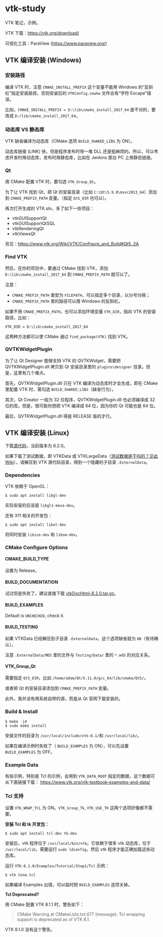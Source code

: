 # vtk-study

VTK 笔记，示例。

VTK 下载：https://vtk.org/download/

可视化工具：ParaView (https://www.paraview.org/)

## VTK 编译安装 (Windows)

### 安装路径

编译 VTK 时，注意 `CMAKE_INSTALL_PREFIX` 这个变量不能用 Windows 的“反斜杠”指定安装路径，否则安装后的 `VTKConfig.cmake` 文件会有“字符 Escape”错误。

比如，`CMAKE_INSTALL_PREFIX = D:\lib\cmake_install_2017_64` 是不对的，要改成 `D:/lib/cmake_install_2017_64`。

### 动态库 VS 静态库

VTK 缺省编译为动态库（CMake 选项 `BUILD_SHARED_LIBS` 为 ON）。

动态库链接 (LINK) 快，但是程序发布时带一堆 DLL 还是挺麻烦的。所以，可以考虑开发时用动态库，发布时用静态库，比如在 Jenkins 那台 PC 上用静态链接。

### Qt

用 CMake 配置 VTK 时，要勾选 `VTK_Group_Qt`。

为了让 VTK 找到 Qt，把 Qt 的安装目录（比如 `C:\Qt\5.9.8\msvc2013_64`）添加到 `CMAKE_PREFIX_PATH` 变量。（指定 `Qt5_DIR` 也可以）。

再次打开生成的 VTK.sln，多了如下一些项目：

- vtkGUISupportQt
- vtkGUISupportQtSQL
- vtkRenderingQt
- vtkViewsQt

另见：https://www.vtk.org/Wiki/VTK/Configure_and_Build#Qt5..2A

### Find VTK

然后，在你的项目中，要通过 CMake 找到 VTK，添加 `D:\lib\cmake_install_2017_64` 到 `CMAKE_PREFIX_PATH`  就可以了。

注意：

- `CMAKE_PREFIX_PATH` 类型为 `FILEPATH`，可以指定多个目录，以分号分隔；
- `CMAKE_PREFIX_PATH` 里的路径可以用 Windows 的反斜杠。

如果不用 `CMAKE_PREFIX_PATH`，也可以添加环境变量 `VTK_DIR`，指向 VTK 的安装路径，比如：

```
VTK_DIR = D:\lib\cmake_install_2017_64
```

这两种方法都可以使 CMake 通过 `find_package(VTK)` 找到 VTK。

### QVTKWidgetPlugin

为了让 Qt Designer 能够支持 VTK 的 QVTKWidget，需要把 QVTKWidgetPlugin.dll 拷贝到 Qt 安装目录里的 `plugins\designer` 目录。但是，这里有几个难点。

首先，QVTKWidgetPlugin.dll 只在 VTK 编译为动态库时才会生成，即在 CMake 里配置 VTK 时，需勾选 `BUILD_SHARED_LIBS`（缺省行为）。

其次，Qt Creator 一般为 32 位程序，QVTKWidgetPlugin.dll 也必须编译成 32 位的库。但是，很可能你想把 VTK 编译成 64 位，因为你的 Qt 可能也是 64 位。

最后，QVTKWidgetPlugin.dll 得是 RELEASE 版的才行。

## VTK 编译安装 (Linux)

下载[源代码](https://vtk.org/download/#latest)，当前版本为 8.2.0。

如果下载了测试数据，即  VTKData 或 VTKLargeData（[测试数据是干吗的？见此 Wiki](https://www.vtk.org/Wiki/VTK_Datasets)），请解压到 VTK 源代码目录，得到一个隐藏的子目录 `.ExternalData`。

### Dependencies

VTK 依赖于 OpenGL：

```
$ sudo apt install libgl-dev
```

实际安装的应该是 `libgl1-mesa-dev`。

还有 X11 相关的开发包：

```
$ sudo apt install libxt-dev
```

将同时安装 `libice-dev` 和 `libsm-dev`。

### CMake Configure Options

#### CMAKE_BUILD_TYPE

设置为 Release。

#### BUILD_DOCUMENTATION

试过但是失败了。建议直接下载 [vtkDocHtml-8.2.0.tar.gz](https://www.vtk.org/files/release/8.2/vtkDocHtml-8.2.0.tar.gz)。

#### BUILD_EXAMPLES

Default is `UNCHECKED`, check it.

#### BUILD_TESTING

如果 VTKData 已经解压到子目录 `.ExternalData`，这个选项缺省就为 `ON`（有待确认）。 

注意 `.ExternalData/MD5` 里的文件与 `Testing/Data/` 里的 `*.md5` 的对应关系。

#### VTK_Group_Qt

需要指定 `Qt5_DIR`，比如 `/home/adam/Qt/5.11.0/gcc_64/lib/cmake/Qt5/`。 

或者把 Qt 的安装目录添加到 `CMAKE_PREFIX_PATH` 变量。

此外，我并没有用系统自带的源，而是从 Qt 官网下载安装的。 

### Build & Install

```
$ make -j4
$ sudo make install
```

安装文件的目录为 `/usr/local/include/vtk-8.1/`和 `/usr/local/lib/`。

如果在编译示例时失败了（ `BUILD_EXAMPLES` 为 ON），可以先设置 `BUILD_EXAMPLES` 为 OFF。

### Example Data

有些示例，特别是 Tcl 的示例，会用到 `VTK_DATA_ROOT` 指定的数据，这个数据可从下面链接下载： https://www.vtk.org/vtk-textbook-examples-and-data/

### Tcl 支持

设置 `VTK_WRAP_TCL` 为 ON。`VTK_Group_Tk`, `VTK_USE_TK` 这两个选项好像都不需要。

**安装 Tcl 和 tk 开发包：**

```
$ sudo apt install tcl-dev tk-dev
```

安装后，vtk 程序位于 `/usr/local/bin/vtk`。它依赖于很多 vtk 动态库，位于 `/usr/local/lib`，需要运行 `sudo ldconfig`，然后 vtk 程序才能正确加载这些动态库。

运行 `VTK-8.1.0/Examples/Tutorial/Step1/Tcl` 示例：

```
$ vtk Cone.tcl
```

如果编译 Examples 出错，可以临时把 `BUILD_EXAMPLES` 选项关掉。

**Tcl Deprecated?**

用 CMake 配置 VTK 8.1.1 时，警告如下：

> CMake Warning at CMakeLists.txt:477 (message):
>  Tcl wrapping support is deprecated as of VTK 8.1.
  
VTK 8.1.0 没有这个警告。
